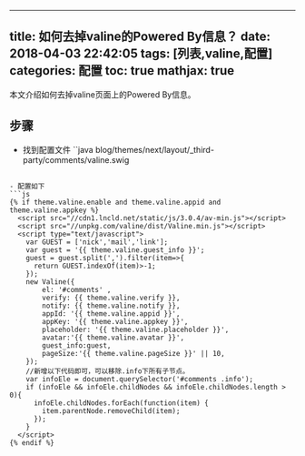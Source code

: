 
---
title: 如何去掉valine的Powered By信息？
date: 2018-04-03 22:42:05
tags: [列表,valine,配置]
categories: 配置
toc: true
mathjax: true
---

本文介绍如何去掉valine页面上的Powered By信息。
<!-- more -->

## 步骤
- 找到配置文件
``java
blog/themes/next/layout/_third-party/comments/valine.swig
```

- 配置如下
```js
{% if theme.valine.enable and theme.valine.appid and theme.valine.appkey %}
  <script src="//cdn1.lncld.net/static/js/3.0.4/av-min.js"></script>
  <script src="//unpkg.com/valine/dist/Valine.min.js"></script>
  <script type="text/javascript">
    var GUEST = ['nick','mail','link'];
    var guest = '{{ theme.valine.guest_info }}';
    guest = guest.split(',').filter(item=>{
      return GUEST.indexOf(item)>-1;
    });
    new Valine({
        el: '#comments' ,
        verify: {{ theme.valine.verify }},
        notify: {{ theme.valine.notify }},
        appId: '{{ theme.valine.appid }}',
        appKey: '{{ theme.valine.appkey }}',
        placeholder: '{{ theme.valine.placeholder }}',
        avatar:'{{ theme.valine.avatar }}',
        guest_info:guest,
        pageSize:'{{ theme.valine.pageSize }}' || 10,
    });
	//新增以下代码即可，可以移除.info下所有子节点。
	var infoEle = document.querySelector('#comments .info');
	if (infoEle && infoEle.childNodes && infoEle.childNodes.length > 0){
	  infoEle.childNodes.forEach(function(item) {
		item.parentNode.removeChild(item);
	  });
	}
  </script>
{% endif %}
```
